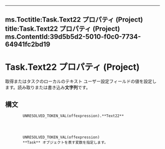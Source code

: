

---
ms.Toctitle:Task.Text22 プロパティ (Project)
title:Task.Text22 プロパティ (Project)
ms.ContentId:39d5b5d2-5010-f0c0-7734-64941fc2bd19
---
# Task.Text22 プロパティ (Project)




取得またはタスクのローカルのテキスト ユーザー設定フィールドの値を設定します。読み取りまたは書き込み**文字列**です。

## 構文

            UNRESOLVED_TOKEN_VAL(offexpression).**Text22**




            UNRESOLVED_TOKEN_VAL(offexpression)
            **Task** オブジェクトを表す変数を指定します。




